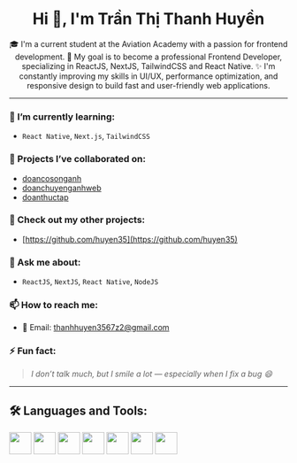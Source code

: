 <h1 align="center">Hi 👋, I'm Trần Thị Thanh Huyền</h1>

<p align="center">
🎓 I'm a current student at the Aviation Academy with a passion for frontend development.  
🎯 My goal is to become a professional Frontend Developer, specializing in ReactJS, NextJS, TailwindCSS and React Native.  
✨ I'm constantly improving my skills in UI/UX, performance optimization, and responsive design to build fast and user-friendly web applications.
</p>

---

### 🌱 I’m currently learning:
- `React Native`, `Next.js`, `TailwindCSS`

### 👯 Projects I’ve collaborated on:
- [doancosonganh](https://github.com/SiroBaby/doancosonganh)
- [doanchuyenganhweb](https://github.com/SiroBaby/doanchuyenganhweb)
- [doanthuctap](https://github.com/SiroBaby/doanthuctap)

### 📂 Check out my other projects:
- [https://github.com/huyen35](https://github.com/huyen35)

### 💬 Ask me about:
- `ReactJS`, `NextJS`, `React Native`, `NodeJS`

### 📫 How to reach me:
- 📧 Email: [thanhhuyen3567z2@gmail.com](mailto:thanhhuyen3567z2@gmail.com)

### ⚡ Fun fact:
> _I don’t talk much, but I smile a lot — especially when I fix a bug 😄_

---

## 🛠️ Languages and Tools:
<p align="left">
  <img src="https://cdn.jsdelivr.net/gh/devicons/devicon/icons/javascript/javascript-original.svg" width="40" />
  <img src="https://cdn.jsdelivr.net/gh/devicons/devicon/icons/typescript/typescript-original.svg" width="40" />
  <img src="https://cdn.jsdelivr.net/gh/devicons/devicon/icons/react/react-original.svg" width="40" />
  <img src="https://cdn.jsdelivr.net/gh/devicons/devicon/icons/nextjs/nextjs-original.svg" width="40" />
  <img src="https://cdn.jsdelivr.net/gh/devicons/devicon/icons/tailwindcss/tailwindcss-plain.svg" width="40" />
  <img src="https://cdn.jsdelivr.net/gh/devicons/devicon/icons/nodejs/nodejs-original.svg" width="40" />
  <img src="https://cdn.jsdelivr.net/gh/devicons/devicon/icons/github/github-original.svg" width="40" />
</p>
